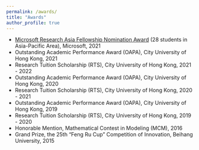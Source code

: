 ```yaml
---
permalink: /awards/
title: "Awards"
author_profile: true
---
```


* <a href="https://www.msra.cn/zh-cn/connections/academic-programs/fellows">Microsoft Research Asia Fellowship Nomination Award</a> (28 students in Asia-Pacific Area), Microsoft, 2021 
* Outstanding Academic Performance Award (OAPA), City University of Hong Kong, 2021 
* Research Tuition Scholarship (RTS), City University of Hong Kong, 2021 - 2022
* Outstanding Academic Performance Award (OAPA), City University of Hong Kong, 2020  
* Research Tuition Scholarship (RTS), City University of Hong Kong, 2020 - 2021 
* Outstanding Academic Performance Award (OAPA), City University of Hong Kong, 2019 
* Research Tuition Scholarship (RTS), City University of Hong Kong, 2019 - 2020 
* Honorable Mention, Mathematical Contest in Modeling (MCM), 2016
* Grand Prize, the 25th “Feng Ru Cup” Competition of Innovation, Beihang University, 2015
